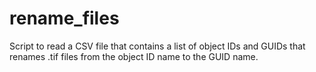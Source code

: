 # rename_files
Script to read a CSV file that contains a list of object IDs and GUIDs that renames .tif files from the object ID name to the GUID name.
